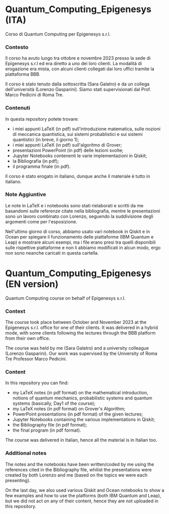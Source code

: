 # Quantum_Computing_Epigenesys (ITA)
Corso di Quantum Computing per Epigenesys s.r.l. 

### Contesto
Il corso ha avuto luogo tra ottobre e novembre 2023 presso la sede di Epigenesys s.r.l ed era diretto a uno dei loro clienti. La modalità di erogazione era mista, con alcuni clienti collegati dai loro uffici tramite la piattaforma BBB.

Il corso è stato tenuto dalla sottoscritta (Sara Galatro) e da un collega dell'università (Lorenzo Gasparini). Siamo stati supervisionati dal Prof. Marco Pedicini di Roma Tre.

### Contenuti
In questa repository potete trovare:
* i miei appunti LaTeX (in pdf) sull'introduzione matematica, sulle nozioni di meccanica quantistica, sui sistemi probablistici e sui sistemi quantistici (in breve, il giorno 1);
* i miei appunti LaTeX (in pdf) sull'algoritmo di Grover;
* presentazioni PowerPoint (in pdf) delle lezioni svolte;
* Jupyter Notebooks contenenti le varie implementazioni in Qiskit;
* la Bibliografia (in pdf);
* il programma finale (in pdf).

Il corso è stato erogato in italiano, dunque anche il materiale è tutto in italiano.

### Note Aggiuntive
Le note in LaTeX e i notebooks sono stati rielaborati e scritti da me basandomi sulle referenze citate nella bibliografia, mentre le presentazioni sono un lavoro combinato con Lorenzo, seguendo la suddivisione degli argomenti come per l'esposizione.

Nell'ultimo giorno di corso, abbiamo usato vari notebook in Qiskit e in Ocean per spiegare il funzionamento delle piattaforme (IBM Quantum e Leap) e mostrare alcuni esempi, ma i file erano presi tra quelli disponibili sulle rispettive piattaforme e non li abbiamo modificati in alcun modo, ergo non sono neanche caricati in questa cartella.


# Quantum_Computing_Epigenesys (EN version)
Quantum Computing course on behalf of Epigenesys s.r.l. 

### Context
The course took place between October and November 2023 at the Epigenesys s.r.l. office for one of their clients. It was delivered in a hybrid mode, with some clients following the lectures through the BBB platform from their own office.

The course was held by me (Sara Galatro) and a university colleague (Lorenzo Gasparini). Our work was supervised by the University of Roma Tre Professor Marco Pedicini.

### Content
In this repository you can find:
* my LaTeX notes (in pdf format) on the mathematical introduction, notions of quantum mechanics, probabilistic systems and quantum systems (basically, Day1 of the course);
* my LaTeX notes (in pdf format) on Grover's Algorithm;
* PowerPoint presentations (in pdf format) of the given lectures;
* Jupyter Notebooks containing the various implementations in Qiskit;
* the Bibliography file (in pdf format);
* the final program (in pdf format).

The course was delivered in Italian, hence all the material is in Italian too.

### Additional notes
The notes and the notebooks have been written/coded by me using the references cited in the Bibliography file, whilist the presentations were created by both Lorenzo and me (based on the topics we were each presenting).

On the last day, we also used various Qiskit and Ocean notebooks to show a few examples and how to use the platforms (both IBM Quantum and Leap), but we did not act on any of their content, hence they are not uploaded in this repository.
